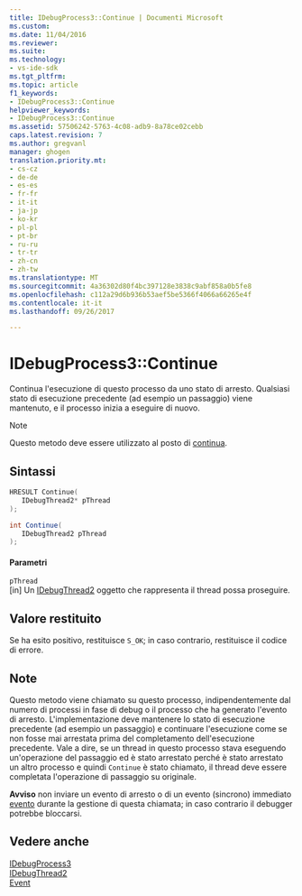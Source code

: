 ```yaml
---
title: IDebugProcess3::Continue | Documenti Microsoft
ms.custom: 
ms.date: 11/04/2016
ms.reviewer: 
ms.suite: 
ms.technology:
- vs-ide-sdk
ms.tgt_pltfrm: 
ms.topic: article
f1_keywords:
- IDebugProcess3::Continue
helpviewer_keywords:
- IDebugProcess3::Continue
ms.assetid: 57506242-5763-4c08-adb9-8a78ce02cebb
caps.latest.revision: 7
ms.author: gregvanl
manager: ghogen
translation.priority.mt:
- cs-cz
- de-de
- es-es
- fr-fr
- it-it
- ja-jp
- ko-kr
- pl-pl
- pt-br
- ru-ru
- tr-tr
- zh-cn
- zh-tw
ms.translationtype: MT
ms.sourcegitcommit: 4a36302d80f4bc397128e3838c9abf858a0b5fe8
ms.openlocfilehash: c112a29d6b936b53aef5be5366f4066a66265e4f
ms.contentlocale: it-it
ms.lasthandoff: 09/26/2017

---
```

# <a name="idebugprocess3continue"></a>IDebugProcess3::Continue
Continua l'esecuzione di questo processo da uno stato di arresto. Qualsiasi stato di esecuzione precedente (ad esempio un passaggio) viene mantenuto, e il processo inizia a eseguire di nuovo.  
  
> [!NOTE]
>  Questo metodo deve essere utilizzato al posto di [continua](../../../extensibility/debugger/reference/idebugprogram2-continue.md).  
  
## <a name="syntax"></a>Sintassi  
  
```cpp  
HRESULT Continue(  
   IDebugThread2* pThread  
);  
```  
  
```csharp  
int Continue(  
   IDebugThread2 pThread  
);  
```  
  
#### <a name="parameters"></a>Parametri  
 `pThread`  
 [in] Un [IDebugThread2](../../../extensibility/debugger/reference/idebugthread2.md) oggetto che rappresenta il thread possa proseguire.  
  
## <a name="return-value"></a>Valore restituito  
 Se ha esito positivo, restituisce `S_OK`; in caso contrario, restituisce il codice di errore.  
  
## <a name="remarks"></a>Note  
 Questo metodo viene chiamato su questo processo, indipendentemente dal numero di processi in fase di debug o il processo che ha generato l'evento di arresto. L'implementazione deve mantenere lo stato di esecuzione precedente (ad esempio un passaggio) e continuare l'esecuzione come se non fosse mai arrestata prima del completamento dell'esecuzione precedente. Vale a dire, se un thread in questo processo stava eseguendo un'operazione del passaggio ed è stato arrestato perché è stato arrestato un altro processo e quindi `Continue` è stato chiamato, il thread deve essere completata l'operazione di passaggio su originale.  
  
 **Avviso** non inviare un evento di arresto o di un evento (sincrono) immediato [evento](../../../extensibility/debugger/reference/idebugeventcallback2-event.md) durante la gestione di questa chiamata; in caso contrario il debugger potrebbe bloccarsi.  
  
## <a name="see-also"></a>Vedere anche  
 [IDebugProcess3](../../../extensibility/debugger/reference/idebugprocess3.md)   
 [IDebugThread2](../../../extensibility/debugger/reference/idebugthread2.md)   
 [Event](../../../extensibility/debugger/reference/idebugeventcallback2-event.md)
